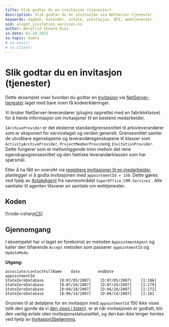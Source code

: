 ```yaml
---
title: Slik godtar du en invitasjon (tjenester)
description: Slik godtar du en invitasjon via NetServer-tjenester
keywords: dagbok, kalender, avtale, invitasjon, API, webtjenester
uid: accept_invitation_services-no
author: Bergfrid Skaara Dias
so.date: 03.18.2022
so.topic: howto
# so.envir:
# so.client:
---
```


# Slik godtar du en invitasjon (tjenester)

Dette eksemplet viser hvordan du godtar en [Invitasjon][2] via [NetServer-tjenester][3] laget med bare noen få kodeerklæringer.

Vi bruker NetServer-leverandører (plugins opprettet med en fabrikkklasse) for å hente informasjon om invitasjoner til en bestemt medarbeider.

`IArchiveProvider` er det eksterne standardgrensesnittet til arkivleverandører som er eksponert for servicelaget og verden generelt. Grensesnittet samler de utvidbare egenskapene og leverandøregenskapene til klasser som `ActivityArchiveProvider`, `ProjectMemberProvide`og `InvitationProvider`. Dette fungerer som et mellomliggende trinn mellom det rene egenskapsgrensesnittet og den faktiske leverandørklassen som har spørsmål.

Etter å ha fått en oversikt via [registrere invitasjoner til en medarbeider][1], planlegger vi å godta invitasjonen med `appointmentId = 150`. Dette gjøres ved hjelp av [AvtaleAgent][4] fra navneområdet `SuperOffice.CRM.Services` . Alle samtaler til agenten tilsvarer en samtale om webtjenester.

## Koden

[!code-csharp[CS](includes/accept-invite-services.cs)]

## Gjennomgang

I eksempelet har vi laget en forekomst av metoden `AppointmentAgent` og kaller den tilhørende `Accept` metoden som passerer `appointmentId` og `UpdateMode`.

 **Utgang:** 

```text
associate/contactFullName    date        endDate           appointmentId
StateZeroDatabase       [D:07/05/2007]    [D:07/05/2007]    [I:186]
StateZeroDatabase       [D:07/26/2007]    [D:07/26/2007]    [I:179]
StateZeroDatabase       [D:04/28/2007]    [D:04/28/2007]    [I:172]
StateZeroDatabase       [D:06/14/2007]    [D:06/14/2007]    [I:161
```

Grunnen til at detaljene for en invitasjon med `appointmentId` 150 ikke vises (slik den gjorde da vi [den vises i listen][1]), er at når invitasjonen er godtatt, blir den vanlig avtale uten invitasjonsstatussettet, og den kan ikke lenger hentes ved hjelp av [InvitasjonSbelønning][5].

<!-- Referenced links -->
[1]: get-invitations-services.md
[2]: ../../invitations.md
[3]: ../../../api/web-services/index.md
[4]: ../../../api/reference/restful/agent/Appointment_Agent/index.md
[5]: ../../../api/archive-providers/reference/invitation.md
